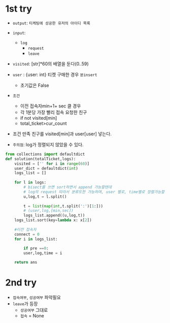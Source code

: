 # 1st try
- `output`: `티케팅에 성공한 유저의 아이디 목록`
- `input`: 
    - `log`
        - `request`
        - `leave`

- `visited`: [str]*60의 배열을 둔다(0..59)
- `user` : {user: int} 티켓 구매한 경우 `분insert`
    - 초기값은 False
- `조건`
    - 이전 접속자min+1+ sec 클 경우
    - 각 1분당 가장 빨리 접속 요청한 친구
    - if not visited[min]
    - total_ticket>cur_count

- 조건 만족 친구를 visited[min]과 user[user] 넣는다.

- `주의점`: log가 정렬되지 않았을 수 있다.


```python
from collections import defaultdict
def solution(totalTicket,logs):
    visited = ['' for i in range(60)]
    user_dict = defaultdict(int)
    logs_list = []
    
    for l in logs:
        # bisect를 쓰면 sort하면서 append 가능할텐데
        # log의 request 따라서 분류또한 가능하며, user 별로, time별로 정렬가능할텐데
        u,log,t = l.split()
        
        t = list(map(int,t.split(':')[1:]))
        # (user,log,[min,sec])
        logs_list.append((u,log,t))
    logs_list.sort(key=lambda x: x[2])
    
    #이전 접속자
    connect = 0
    for i in logs_list:
        
        if pre ==0:
        user,log,time = i

    return ans

```

# 2nd try
- `접속여부`, `성공여부` 파악필요
- `leave`가 등장
    - `성공여부` 그대로
    - `접속` = None